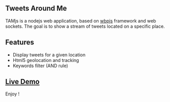 ## Tweets Around Me

TAMjs is a nodejs web application, based on [wbpjs](https://github.com/openhoat/wbpjs/) framework and web sockets.
The goal is to show a stream of tweets located on a specific place.

## Features

  - Display tweets for a given location
  - Html5 geolocation and tracking
  - Keywords filter (AND rule)

## [Live Demo](http://tamjs.labs.valtech-training.fr/)

Enjoy !